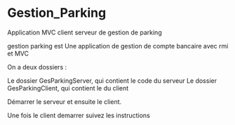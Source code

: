 # Gestion_Parking
Application MVC client serveur de gestion de parking

gestion parking est Une application de gestion de compte bancaire avec rmi et MVC

On a deux dossiers :

Le dossier GesParkingServer, qui contient le code du serveur
Le dossier GesParkingClient, qui contient le du client


Démarrer le serveur et ensuite le client.

Une fois le client demarrer suivez les instructions
